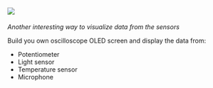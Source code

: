 # ![](https://place-hold.it/180x48/FFFFFF/81736A/DC1D10&text=Oscilloscope&bold&fontsize=25)

_Another interesting way to visualize data from the sensors_

Build you own oscilloscope OLED screen and display the data from:
- Potentiometer
- Light sensor
- Temperature sensor
- Microphone
